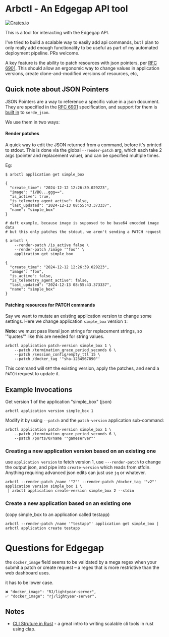 # Arbctl - An Edgegap API tool

[![Crates.io](https://img.shields.io/crates/v/arbctl.svg)](https://crates.io/crates/arbctl)

This is a tool for interacting with the Edgegap API.

I've tried to build a scalable way to easily add api commands, but I plan to only really add enough functionality to be useful as part of my automated deployment pipeline. PRs welcome.

A key feature is the ability to patch resources with json pointers, per [RFC 6901](https://tools.ietf.org/html/rfc6901). This should allow an ergonomic way to change values in application versions, create clone-and-modified versions of resources, etc,

## Quick note about JSON Pointers

JSON Pointers are a way to reference a specific value in a json document.
They are specified in the [RFC 6901](https://tools.ietf.org/html/rfc6901) specification, and support for
them is [built in](https://docs.rs/serde_json/latest/serde_json/enum.Value.html#method.pointer) to `serde_json`.

We use them in two ways:

#### Render patches
A quick way to edit the JSON returned from a command, before it's printed to stdout.
This is done via the global `--render-patch` arg, which each take 2 args (pointer and replacement value), and can be specified multiple times.

Eg:
```
$ arbctl application get simple_box

{
  "create_time": "2024-12-12 12:26:39.029223",
  "image": "iVBO...ggg==",
  "is_active": true,
  "is_telemetry_agent_active": false,
  "last_updated": "2024-12-13 08:55:43.373337",
  "name": "simple_box"
}
```

```
# daft example, because image is supposed to be base64 encoded image data
# but this only patches the stdout, we aren't sending a PATCH request

$ arbctl \
    --render-patch /is_active false \
    --render-patch /image '"foo"' \
    application get simple_box

{
  "create_time": "2024-12-12 12:26:39.029223",
  "image": "foo",
  "is_active": false,
  "is_telemetry_agent_active": false,
  "last_updated": "2024-12-13 08:55:43.373337",
  "name": "simple_box"
}
```

#### Patching resources for PATCH commands

Say we want to mutate an existing application version to change some settings. Here we change application `simple_box` version `1`:

**Note:** we must pass literal json strings for replacement strings, so '"quotes"' like this are needed for string values.

```
arbctl application patch-version simple_box 1 \
    --patch /termination_grace_period_seconds 6 \
    --patch /session_config/empty_ttl 15 \
    --patch /docker_tag '"sha-1234567890"'
 ```

This command will `GET` the existing version, apply the patches, and send a `PATCH` request to update it.



## Example Invocations

Get version 1 of the application "simple_box" (json)
```
arbctl application version simple_box 1
```

Modify it by using `--patch` and the `patch-version` application sub-command:
```
arbctl application patch-version simple_box 1 \
    --patch /termination_grace_period_seconds 6 \
    --patch /ports/0/name '"gameserver"'
```

### Creating a new application version based on an existing one

use `application version` to fetch version 1, use `---render-patch` to change the output json, and pipe into `create-version` which reads from stfdin. Anything requiring advanced json edits can just use `jq` or whatever.
```
arbctl --render-patch /name '"2"' --render-patch /docker_tag '"v2"' application version simple_box 1 \
 | arbctl application create-version simple_box 2 --stdin
```

### Create a new application based on an existing one
(copy simple_box to an application called testapp)
```
arbctl --render-patch /name '"testapp"' application get simple_box | arbctl application create testapp
```

# Questions for Edgegap

the `docker_image` field seems to be validated by a mega regex when your submit a patch or create request – 
a regex that is more restrictive than the web dashboard uses.

it has to be lower case.

```
❌ "docker_image": "RJ/lightyear-server",
✅ "docker_image": "rj/lightyear-server",
```


## Notes

* [CLI Struture in Rust](https://kbknapp.dev/cli-structure-01/) - a great intro to writing scalable cli tools in rust using clap.
 